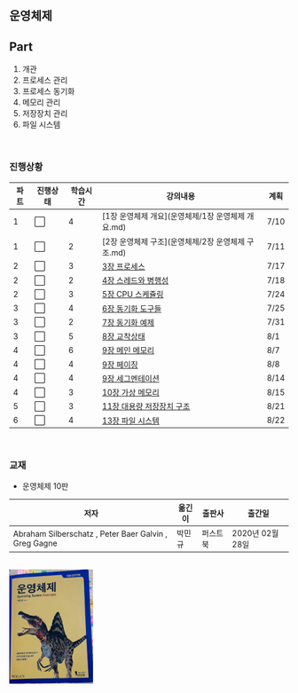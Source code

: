 ## 운영체제

## Part

1. 개관
2. 프로세스 관리
3. 프로세스 동기화
4. 메모리 관리
5. 저장장치 관리
6. 파일 시스템

<br>

### 진행상황

|파트|진행상태|학습시간|강의내용|계획|
| ------ | ------ | ------ | ------ | ------ |
|1| :white_large_square: |4| [1장 운영체제 개요](운영체제/1장 운영체제 개요.md) | 7/10 |
|1| :white_large_square: |2| [2장 운영체제 구조](운영체제/2장 운영체제 구조.md) | 7/11 |
|2| :white_large_square: |3| [3장 프로세스](운영체제/3장-프로세스.md) | 7/17 |
|2| :white_large_square: |2| [4장 스레드와 병행성](운영체제/4장-프로세스-관리.md) | 7/18 |
|2| :white_large_square: |3| [5장 CPU 스케쥴링](운영체제/5장-CPU-스케쥴링.md) | 7/24 |
|3| :white_large_square: |4| [6장 동기화 도구들](운영체제/6장-프로세스-동기화.md) | 7/25 |
|3| :white_large_square: |2| [7장 동기화 예제](운영체제/6장-프로세스-동기화.md) | 7/31 |
|3| :white_large_square: |5| [8장 교착상태](운영체제/7장-교착상태.md) | 8/1 |
|4| :white_large_square: |6| [9장 메인 메모리](운영체제/8장-메모리-관리.md) | 8/7 |
|4| :white_large_square: |4| [9장 페이징](운영체제/6장-프로세스-동기화.md) | 8/8 |
|4| :white_large_square: |4| [9장 세그멘테이션](운영체제/6장-프로세스-동기화.md) | 8/14 |
|4| :white_large_square: |3| [10장 가상 메모리](운영체제/9장-가상-메모리.md) | 8/15 |
|5| :white_large_square: |3| [11장 대용량 저장장치 구조](운영체제/11장-디스크-관리-및-스케쥴링.md) | 8/21 |
|6| :white_large_square: |4| [13장 파일 시스템](운영체제/13장-파일-시스템과-구현.md) | 8/22 |

<br>

### 교재
- 운영체제 10판  

|저자|옮긴이|출판사|출간일|
|------|------|------|------|
|Abraham Silberschatz , Peter Baer Galvin , Greg Gagne|박민규|퍼스트북|2020년 02월 28일|

<br>

<img src="img/readme_book.jpg" width="30%" height="30%">  